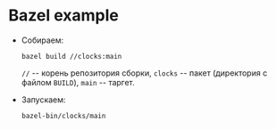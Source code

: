 # Bazel example

* Собираем:
  
  ```shell
  bazel build //clocks:main
  ```

  `//` -- корень репозитория сборки, `clocks` -- пакет (директория с файлом
  `BUILD`), `main` -- таргет.
  
* Запускаем:
  
  ```shell
  bazel-bin/clocks/main
  ```

